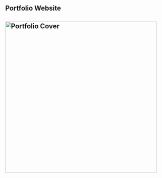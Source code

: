 
<h2 > Portfolio Website<h2>

  <a href="https://harshitajain165.github.io">
<img src="https://user-images.githubusercontent.com/77115160/144892038-e3e4200e-ecd8-4457-9d7c-3ca202e2c2d3.png" alt="Portfolio Cover" width="480px"></a>
